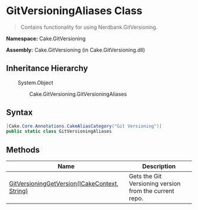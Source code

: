 # GitVersioningAliases Class
> Contains functionality for using Nerdbank.GitVersioning.

**Namespace:** Cake.GitVersioning

**Assembly:** Cake.GitVersioning (in Cake.GitVersioning.dll)
## Inheritance Hierarchy
&nbsp;&nbsp;&nbsp;&nbsp;&nbsp;&nbsp;&nbsp;&nbsp;System.Object

&nbsp;&nbsp;&nbsp;&nbsp;&nbsp;&nbsp;&nbsp;&nbsp;&nbsp;&nbsp;&nbsp;&nbsp;&nbsp;&nbsp;&nbsp;&nbsp;Cake.GitVersioning.GitVersioningAliases

## Syntax
~~~~csharp
[Cake.Core.Annotations.CakeAliasCategory("Git Versioning")]
public static class GitVersioningAliases
~~~~
## Methods
|Name|Description|
|---|---|
|[GitVersioningGetVersion(ICakeContext, String)](/doc/Cake/GitVersioning/GitVersioningAliases/Methods/GitVersioningGetVersion_ICakeContext%2c%20String_.md)|Gets the Git Versioning version from the current repo.|
